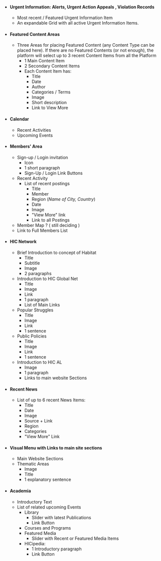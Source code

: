 - #### Urgent Information: Alerts, Urgent Action Appeals , Violation Records
   - Most recent / Featured Urgent Information Item
   - An expandable Grid with all active Urgent Information Items.
- #### Featured Content Areas
   - Three Areas for placing Featured Content (any Content Type can be placed here). If there are no Featured Contents (or not enough), the platform will select up to 3 recent Content Items from all the Platform
      - 1 Main Content Item
      - 2 Secondary Content Items
      - Each Content Item has:
         - Title
         - Date
         - Author
         - Categories / Terms
         - Image
         - Short description
         - Link to View More






- #### Calendar
   - Recent Activities
   - Upcoming Events

- #### Members' Area
   - Sign-up / Login invitation
      - Icon
      - 1 short paragraph
      - Sign-Up / Login Link Buttons
   - Recent Activity
      - List of recent postings
         - Title
         - Member
         - Region (_Name of City, Country_)
         - Date
         - Image
         - "View More" link
         - Link to all Postings
   - Member Map ? ( still deciding )
   - Link to Full Members List


- #### HIC Network
   - Brief Introduction to concept of Habitat
      - Title
      - Subtitle
      - Image
      - 2 paragraphs
   - Introduction to HIC Global Net
      - Title
      - Image
      - Link
      - 1 paragraph
      - List of Main Links
   - Popular Struggles
      - Title
      - Image
      - Link
      - 1 sentence
   - Public Policies
      - Title
      - Image
      - Link
      - 1 sentence
   - Introduction to HIC AL
      - Image
      - 1 paragraph
      - Links to main website Sections

- #### Recent News
   - List of up to 6 recent News Items:
      - Title
      - Date
      - Image
      - Source + Link
      - Region
      - Categories
      - "View More" Link

- #### Visual Menu with Links to main site sections
   - Main Website Sections
   - Thematic Areas
      - Image
      - Title
      - 1 explanatory sentence


- #### Academia
   - Introductory Text
   - List of related upcoming Events
      - Library
         - Slider with latest Publications         
         - Link Button
      - Courses and Programs
      - Featured Media
         - Slider with Recent or Featured Media Items
      - HICipedia:
         - 1 Introductory paragraph
         - Link Button
